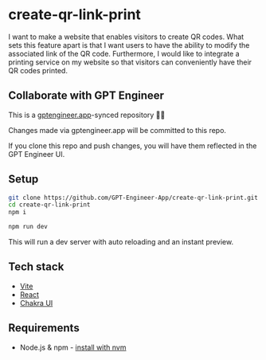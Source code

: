 # create-qr-link-print

I want to make a website that enables visitors to create QR codes. What sets this feature apart is that I want users to have the ability to modify the associated link of the QR code. Furthermore, I would like to integrate a printing service on my website so that visitors can conveniently have their QR codes printed.

## Collaborate with GPT Engineer

This is a [gptengineer.app](https://gptengineer.app)-synced repository 🌟🤖

Changes made via gptengineer.app will be committed to this repo.

If you clone this repo and push changes, you will have them reflected in the GPT Engineer UI.

## Setup

```sh
git clone https://github.com/GPT-Engineer-App/create-qr-link-print.git
cd create-qr-link-print
npm i
```

```sh
npm run dev
```

This will run a dev server with auto reloading and an instant preview.

## Tech stack

- [Vite](https://vitejs.dev/)
- [React](https://react.dev/)
- [Chakra UI](https://chakra-ui.com/)

## Requirements

- Node.js & npm - [install with nvm](https://github.com/nvm-sh/nvm#installing-and-updating)
